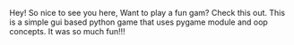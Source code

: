 Hey! So nice to see you here, Want to play a fun gam? Check this out. This is a simple gui based python game that uses pygame module and oop concepts. It was so much fun!!!
